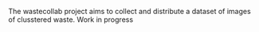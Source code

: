 The wastecollab project aims to collect and distribute a dataset of images of clusstered waste. Work in progress
